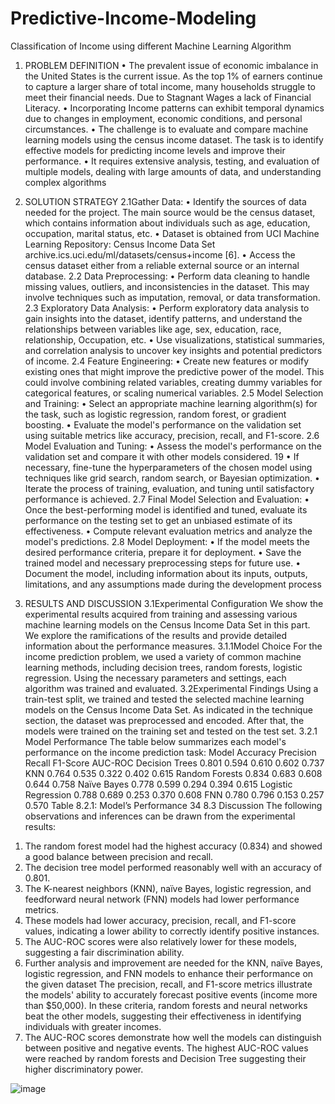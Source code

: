 # Predictive-Income-Modeling
Classification of Income using different Machine Learning Algorithm

1. PROBLEM DEFINITION
• The prevalent issue of economic imbalance in the United States is the current issue. As the top 
1% of earners continue to capture a larger share of total income, many households struggle to 
meet their financial needs. Due to Stagnant Wages a lack of Financial Literacy.
• Incorporating Income patterns can exhibit temporal dynamics due to changes in employment, 
economic conditions, and personal circumstances.
• The challenge is to evaluate and compare machine learning models using the census income 
dataset. The task is to identify effective models for predicting income levels and improve their 
performance. 
• It requires extensive analysis, testing, and evaluation of multiple models, dealing with large 
amounts of data, and understanding complex algorithms

2. SOLUTION STRATEGY
2.1Gather Data:
• Identify the sources of data needed for the project. The main source would be the census 
dataset, which contains information about individuals such as age, education, occupation, 
marital status, etc.
• Dataset is obtained from UCI Machine Learning Repository: Census Income Data Set
archive.ics.uci.edu/ml/datasets/census+income [6].
• Access the census dataset either from a reliable external source or an internal database.
2.2 Data Preprocessing:
• Perform data cleaning to handle missing values, outliers, and inconsistencies in the dataset. 
This may involve techniques such as imputation, removal, or data transformation.
2.3 Exploratory Data Analysis:
• Perform exploratory data analysis to gain insights into the dataset, identify patterns, and 
understand the relationships between variables like age, sex, education, race, relationship, 
Occupation, etc.
• Use visualizations, statistical summaries, and correlation analysis to uncover key insights and 
potential predictors of income.
2.4 Feature Engineering:
• Create new features or modify existing ones that might improve the predictive power of the 
model. This could involve combining related variables, creating dummy variables for 
categorical features, or scaling numerical variables.
2.5 Model Selection and Training:
• Select an appropriate machine learning algorithm(s) for the task, such as logistic regression, 
random forest, or gradient boosting.
• Evaluate the model's performance on the validation set using suitable metrics like accuracy, 
precision, recall, and F1-score.
2.6 Model Evaluation and Tuning:
• Assess the model's performance on the validation set and compare it with other models 
considered.
19
• If necessary, fine-tune the hyperparameters of the chosen model using techniques like grid 
search, random search, or Bayesian optimization.
• Iterate the process of training, evaluation, and tuning until satisfactory performance is 
achieved.
2.7 Final Model Selection and Evaluation:
• Once the best-performing model is identified and tuned, evaluate its performance on the testing 
set to get an unbiased estimate of its effectiveness.
• Compute relevant evaluation metrics and analyze the model's predictions.
2.8 Model Deployment:
• If the model meets the desired performance criteria, prepare it for deployment.
• Save the trained model and necessary preprocessing steps for future use.
• Document the model, including information about its inputs, outputs, limitations, and any 
assumptions made during the development process


3. RESULTS AND DISCUSSION
3.1Experimental Configuration
We show the experimental results acquired from training and assessing various machine learning 
models on the Census Income Data Set in this part. We explore the ramifications of the results and 
provide detailed information about the performance measures.
3.1.1Model Choice
For the income prediction problem, we used a variety of common machine learning methods, 
including decision trees, random forests, logistic regression. Using the necessary parameters and
settings, each algorithm was trained and evaluated.
3.2Experimental Findings
Using a train-test split, we trained and tested the selected machine learning models on the Census 
Income Data Set. As indicated in the technique section, the dataset was preprocessed and encoded. 
After that, the models were trained on the training set and tested on the test set.
3.2.1 Model Performance
The table below summarizes each model's performance on the income prediction task:
Model Accuracy Precision Recall F1-Score AUC-ROC
Decision
Trees 0.801 0.594 0.610 0.602 0.737
KNN 0.764 0.535 0.322 0.402 0.615
Random
Forests
0.834 0.683 0.608 0.644 0.758
Naïve
Bayes
0.778 0.599 0.294 0.394 0.615
Logistic
Regression
0.788 0.689 0.253 0.370 0.608
FNN 0.780 0.796 0.153 0.257 0.570
Table 8.2.1: Model’s Performance
34
8.3 Discussion
The following observations and inferences can be drawn from the experimental results:
1) The random forest model had the highest accuracy (0.834) and showed a good balance 
between precision and recall.
2) The decision tree model performed reasonably well with an accuracy of 0.801.
3) The K-nearest neighbors (KNN), naïve Bayes, logistic regression, and feedforward 
neural network (FNN) models had lower performance metrics.
4) These models had lower accuracy, precision, recall, and F1-score values, indicating a 
lower ability to correctly identify positive instances.
5) The AUC-ROC scores were also relatively lower for these models, suggesting a fair 
discrimination ability.
6) Further analysis and improvement are needed for the KNN, naïve Bayes, logistic 
regression, and FNN models to enhance their performance on the given dataset The
precision, recall, and F1-score metrics illustrate the models' ability to accurately forecast 
positive events (income more than $50,000). In these criteria, random forests
and neural networks beat the other models, suggesting their effectiveness in identifying 
individuals with greater incomes.
7) The AUC-ROC scores demonstrate how well the models can distinguish between 
positive and negative events. The highest AUC-ROC values were reached by random 
forests and Decision Tree suggesting their higher discriminatory power.



![image](https://github.com/yv12/Predictive-Income-Modeling/assets/87942632/bdad4507-a172-4978-80e7-a22fe5cf602b)
